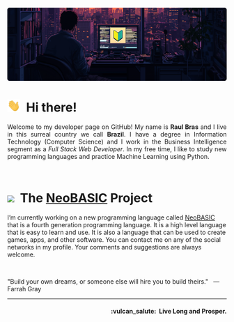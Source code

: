 ![Profile Banner](https://raw.githubusercontent.com/teknolista/teknolista/main/assets/profile-banner.png)

# <img src="https://raw.githubusercontent.com/teknolista/teknolista/main/assets/hand-waving.gif" width="30px">&nbsp; Hi there!

<p align="justify">Welcome to my developer page on GitHub! My name is <b>Raul Bras</b> and I live in this surreal country we call <b>Brazil</b>. I have a degree in Information Technology (Computer Science) and I work in the Business Intelligence segment as a <i>Full Stack Web Developer</i>. In my free time, I like to study new programming languages and practice Machine Learning using Python.</p> 

<br />


# <img src="https://raw.githubusercontent.com/teknolista/teknolista/main/assets/unsap-icon.png" height="22px">&nbsp; The [NeoBASIC](https://github.com/neobasic) Project

I’m currently working on a new programming language called [NeoBASIC](https://github.com/neobasic) that is a fourth generation programming language. It is a high level language that is easy to learn and use. It is also a language that can be used to create games, apps, and other software. You can contact me on any of the social networks in my profile. Your comments and suggestions are always welcome.

<br />


"Build your own dreams, or someone else will hire you to build theirs." &nbsp; — &nbsp; Farrah Gray

- - -

<h4 align="right">:vulcan_salute:&nbsp; Live Long and Prosper.</h4>

